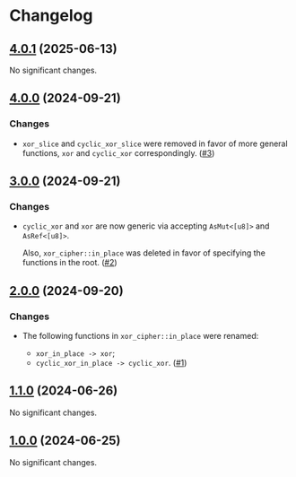 # Changelog

<!-- changelogging: start -->

## [4.0.1](https://github.com/GDPSApp/xor-cipher/tree/v4.0.1) (2025-06-13)

No significant changes.

## [4.0.0](https://github.com/GDPSApp/xor-cipher/tree/v4.0.0) (2024-09-21)

### Changes

- `xor_slice` and `cyclic_xor_slice` were removed in favor of more general functions,
  `xor` and `cyclic_xor` correspondingly.
  ([#3](https://github.com/GDPSApp/xor-cipher/pull/3))

## [3.0.0](https://github.com/GDPSApp/xor-cipher/tree/v3.0.0) (2024-09-21)

### Changes

- `cyclic_xor` and `xor` are now generic via accepting `AsMut<[u8]>` and `AsRef<[u8]>`.

  Also, `xor_cipher::in_place` was deleted in favor of specifying the functions in the root.
  ([#2](https://github.com/GDPSApp/xor-cipher/pull/2))

## [2.0.0](https://github.com/GDPSApp/xor-cipher/tree/v2.0.0) (2024-09-20)

### Changes

- The following functions in `xor_cipher::in_place` were renamed:

  - `xor_in_place -> xor`;
  - `cyclic_xor_in_place -> cyclic_xor`.
  ([#1](https://github.com/GDPSApp/xor-cipher/pull/1))

## [1.1.0](https://github.com/GDPSApp/xor-cipher/tree/v1.1.0) (2024-06-26)

No significant changes.

## [1.0.0](https://github.com/GDPSApp/xor-cipher/tree/v1.0.0) (2024-06-25)

No significant changes.
